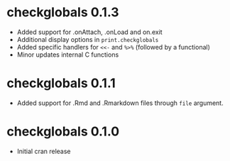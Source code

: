 # checkglobals 0.1.3

* Added support for .onAttach, .onLoad and on.exit
* Additional display options in `print.checkglobals`
* Added specific handlers for `<<-` and `%>%` (followed by a functional)
* Minor updates internal C functions

# checkglobals 0.1.1

* Added support for .Rmd and .Rmarkdown files through `file` argument.

# checkglobals 0.1.0

* Initial cran release
